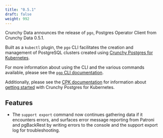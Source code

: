 ```yaml
---
title: "0.5.1"
draft: false
weight: 992
---
```


[Crunchy Postgres for Kubernetes]: https://www.crunchydata.com/products/crunchy-postgresql-for-kubernetes
[`pgo` CLI documentation]: https://access.crunchydata.com/documentation/postgres-operator-client/latest

Crunchy Data announces the release of `pgo`, Postgres Operator Client from Crunchy Data 0.5.1.

Built as a `kubectl` plugin, the `pgo` CLI facilitates the creation and management of PostgreSQL clusters created using [Crunchy Postgres for Kubernetes][].

For more information about using the CLI and the various commands available, please see the [`pgo` CLI documentation][].

Additionally, please see the [CPK documentation](https://access.crunchydata.com/documentation/postgres-operator/latest) for information about [getting started](https://access.crunchydata.com/documentation/postgres-operator/latest/quickstart/) with Crunchy Postgres for Kubernetes.

## Features

- The `support export` command now continues gathering data if it encounters errors, and surfaces error message reporting from Patroni and pgBackRest by writing errors to the console and the support export log for troubleshooting.